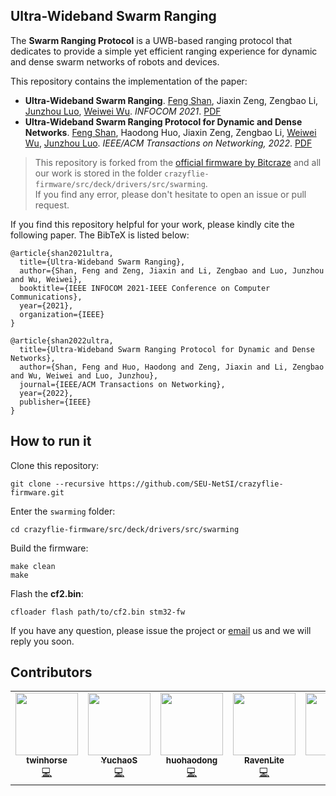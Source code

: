 ## Ultra-Wideband Swarm Ranging
The **Swarm Ranging Protocol** is a UWB-based ranging protocol that dedicates to provide a simple yet efficient ranging experience for dynamic and dense swarm networks of robots and devices. 

This repository contains the implementation of the paper:
- **Ultra-Wideband Swarm Ranging**. [Feng Shan](http://twinhorse.net/), Jiaxin Zeng, Zengbao Li, [Junzhou Luo](https://cse.seu.edu.cn/2019/0102/c23024a257045/page.htm), [Weiwei Wu](https://cse.seu.edu.cn/2019/0103/c23024a257230/page.htm). *INFOCOM 2021*. [PDF](http://twinhorse.net/papers/SZLLW-INFOCOM21p.pdf)  
- **Ultra-Wideband Swarm Ranging Protocol for Dynamic and Dense Networks**. [Feng Shan](http://twinhorse.net/), Haodong Huo, Jiaxin Zeng, Zengbao Li, [Weiwei Wu](https://cse.seu.edu.cn/2019/0103/c23024a257230/page.htm), [Junzhou Luo](https://cse.seu.edu.cn/2019/0102/c23024a257045/page.htm). *IEEE/ACM Transactions on Networking, 2022*. [PDF](https://ieeexplore.ieee.org/stamp/stamp.jsp?tp=&arnumber=9810917)

> This repository is forked from the [official firmware by Bitcraze](https://github.com/bitcraze/crazyflie-firmware) and all our work is stored in the folder `crazyflie-firmware/src/deck/drivers/src/swarming`.  
> If you find any error, please don't hesitate to open an issue or pull request.

If you find this repository helpful for your work, please kindly cite the following paper. The BibTeX is listed below:

```
@article{shan2021ultra,
  title={Ultra-Wideband Swarm Ranging},
  author={Shan, Feng and Zeng, Jiaxin and Li, Zengbao and Luo, Junzhou and Wu, Weiwei},
  booktitle={IEEE INFOCOM 2021-IEEE Conference on Computer Communications},
  year={2021},
  organization={IEEE}
}

@article{shan2022ultra,
  title={Ultra-Wideband Swarm Ranging Protocol for Dynamic and Dense Networks},
  author={Shan, Feng and Huo, Haodong and Zeng, Jiaxin and Li, Zengbao and Wu, Weiwei and Luo, Junzhou},
  journal={IEEE/ACM Transactions on Networking},
  year={2022},
  publisher={IEEE}
}
```

## How to run it

Clone this repository:

```
git clone --recursive https://github.com/SEU-NetSI/crazyflie-firmware.git
```

Enter the `swarming` folder:

```
cd crazyflie-firmware/src/deck/drivers/src/swarming
```

Build the firmware:

```
make clean
make
```

Flash the **cf2.bin**:

```
cfloader flash path/to/cf2.bin stm32-fw
```

If you have any question, please issue the project or [email](mailto:shanfeng@seu.edu.cn) us and we will reply you soon.
## Contributors

<table>
    <tbody>
        <tr>
            <td align="center">
                <a href="https://github.com/twinhorse"><img alt="" src="https://avatars.githubusercontent.com/twinhorse"
                        width="100px;"><br><sub><b>twinhorse</b></sub></a><br><a
                    href="https://github.com/SEU-NetSI/crazyflie-firmware/commits?author=twinhorse" title="code">💻</a>
            </td> </a></td>
            <td align="center">
                <a href="https://github.com/YuchaoS"><img alt="" src="https://avatars.githubusercontent.com/YuchaoS"
                        width="100px;"><br><sub><b>YuchaoS</b></sub></a><br><a
                    href="https://github.com/SEU-NetSI/crazyflie-firmware/commits?author=YuchaoS" title="code">💻</a>
            </td> </a></td>
            <td align="center">
                <a href="https://github.com/huohaodong"><img alt=""
                        src="https://avatars.githubusercontent.com/huohaodong"
                        width="100px;"><br><sub><b>huohaodong</b></sub></a><br><a
                    href="https://github.com/SEU-NetSI/crazyflie-firmware/commits?author=huohaodong"
                    title="code">💻</a>
            </td> </a></td>
            <td align="center">
                <a href="https://github.com/RavenLite"><img alt="" src="https://avatars.githubusercontent.com/RavenLite"
                        width="100px;"><br><sub><b>RavenLite</b></sub></a><br><a
                    href="https://github.com/SEU-NetSI/crazyflie-firmware/commits?author=RavenLite" title="code">💻</a>
            </td> </a></td>
            <td align="center">
                <a href="https://github.com/aqqz"><img alt="" src="https://avatars.githubusercontent.com/aqqz"
                        width="100px;"><br><sub><b>aqqz</b></sub></a><br><a
                    href="https://github.com/SEU-NetSI/crazyflie-firmware/commits?author=aqqz" title="code">💻</a>
            </td> </a></td>            
            <td align="center">
                <a href="https://github.com/Withod"><img alt="" src="https://avatars.githubusercontent.com/Withod"
                        width="100px;"><br><sub><b>Withod</b></sub></a><br><a
                    href="https://github.com/SEU-NetSI/crazyflie-firmware/commits?author=Withod" title="code">💻</a>
            </td> </a></td>
        </tr>
    </tbody>
</table>
